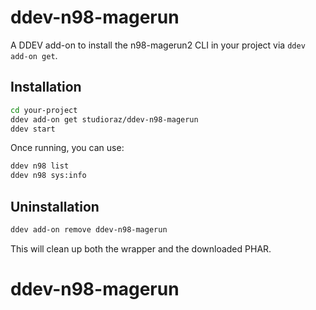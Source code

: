 # ddev-n98-magerun

A DDEV add-on to install the n98-magerun2 CLI in your project via `ddev add-on get`.

## Installation

```bash
cd your-project
ddev add-on get studioraz/ddev-n98-magerun
ddev start
```

Once running, you can use:

```bash
ddev n98 list
ddev n98 sys:info
```

## Uninstallation

```bash
ddev add-on remove ddev-n98-magerun
```

This will clean up both the wrapper and the downloaded PHAR.
# ddev-n98-magerun
